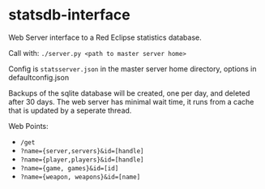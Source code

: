 # statsdb-interface
Web Server interface to a Red Eclipse statistics database.

Call with: `./server.py <path to master server home>`

Config is `statsserver.json` in the master server home directory, options in defaultconfig.json

Backups of the sqlite database will be created, one per day, and deleted after 30 days.
The web server has minimal wait time, it runs from a cache that is updated by a seperate thread.

Web Points:

* `/get`
 * `?name={server,servers}&id=[handle]`
 * `?name={player,players}&id=[handle]`
 * `?name={game, games}&id=[id]`
 * `?name={weapon, weapons}&id=[name]`
